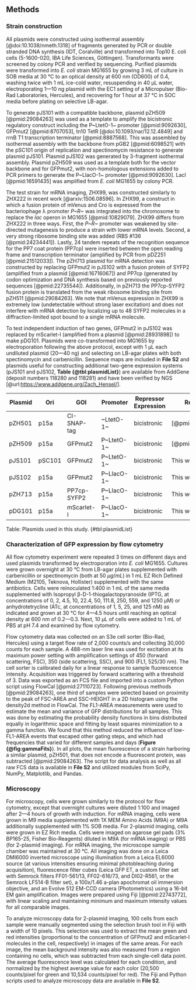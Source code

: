 ## Methods 

### Strain construction

All plasmids were constructed using isothermal assembly [@doi:10.1038/nmeth.1318] of fragments generated by PCR or double stranded DNA synthesis (IDT, Coralville) and transformed into Top10 E. coli cells (5-1600-020, IBA Life Sciences, Göttingen). Transformants were screened by colony PCR and verified by sequencing. Purified plasmids were transformed into *E. coli* strain MG1655 by growing 3 mL of culture in SOB media at 30 °C to an optical density at 600 nm (OD600) of 0.4, washing twice with 1 mL ice-cold water, resuspending in 40 µL water, electroporating 1—10 ng plasmid with the EC1 setting of a Micropulser (Bio-Rad Laboratories, Hercules), and recovering for 1 hour at 37 °C in SOC media before plating on selective LB-agar.

To generate pJS101 with a compatible backbone, plasmid pZH509 [@pmid:29084263] was used as a template to amplify the bicistronic regulatory construct including the P~LtetO-1~ promoter [@pmid:9092630], GFPmut2 [@pmid:8707053], tn10 TetR [@doi:10.1093/nar/12.12.4849] and rrnB T1 transcription terminator [@pmid:8887568]. This was assembled by isothermal assembly with the backbone from pGB2 [@pmid:6098521] with the pSC101 origin of replication and spectinomycin resistance to generate plasmid pJS101. Plasmid pJS102 was generated by 3-fragment isothermal assembly. Plasmid pZH509 was used as a template both for the vector backbone and for GFPmut2, with non-homologous extensions added to PCR primers to generate the P~LlacO-1~ promoter [@pmid:9092630]. LacI [@pmid:16591435] was amplified from *E. coli* MG1655 by colony PCR.

The test strain for mRNA imaging, ZHX99, was constructed similarly to ZHX222 in recent work [@arxiv:1506.08596]. In ZHX99, a construct in which a fusion protein of mVenus and Cro is expressed from the bacteriophage λ promoter *P~R~* was integrated into the chromosome to replace the *lac* operon in MG1655 [@pmid:10829079]. ZHX99 differs from ZHX222 in three ways. First, the *P~R~* promoter was weakened by site-directed mutagenesis to produce a strain with lower mRNA levels. Second, a very strong ribosome binding site was added (RBS #136 [@pmid:24234441]). Lastly, 24 tandem repeats of the recognition sequence for the PP7 coat protein (PP7cp) were inserted between the open reading frame and transcription terminator (amplified by PCR from pDZ251 [@pmid:21512033]). The pZH713 plasmid for mRNA detection was constructed by replacing GFPmut2 in pJS102 with a fusion protein of SYFP2 (amplified from a plasmid [@pmid:16716067]) and PP7cp (generated by codon optimization and DNA synthesis based on previously reported sequences [@pmid:22735544]). Additionally, in pZH713 the PP7cp-SYFP2 fusion protein is translated from the weak ribosome binding site from pZH511 [@pmid:29084263]. We note that mVenus expression in ZHX99 is extremely low (undetectable without strong laser excitation) and does not interfere with mRNA detection by localizing up to 48 SYFP2 molecules in a diffraction-limited spot bound to a single mRNA molecule.

To test independent induction of two genes, GFPmut2 in pJS102 was replaced by mScarlet-I (amplified from a plasmid [@pmid:28931898]) to make pDG101. Plasmids were co-transformed into MG1655 by electroporation following the above protocol, except with 1 µL each undiluted plasmid (20—40 ng) and selecting on LB-agar plates with both spectinomycin and carbenicillin. Sequence maps are included in **File S2** and plasmids useful for constructing additional two-gene expression systems (pJS101 and pJS102, **Table {@tbl:plasmidList}**) are available from AddGene (deposit numbers 118280 and 118281) and have been verified by NGS [@url:https://www.addgene.org/Zach_Hensel/].

| Plasmid | Ori | GOI | Promoter | Repressor Expression | Reference |
|----------|----------|----------|----------|----------|----------|
| pZH501 | p15a | CI-SNAP-tag | ~LtetO-1~ | bicistronic | [@pmid:29084263] |
| pZH509 | p15a | GFPmut2 |  P~LtetO-1~ | bicistronic | [@pmid:29084263] |
| pJS101 | pSC101 | GFPmut2 | P~LtetO-1~ | bicistronic | This work |
| pJS102 | p15a | GFPmut2 | P~LlacO-1~ | bicistronic | This work |
| pZH713 | p15a | PP7cp-SYFP2 | P~LlacO-1~  | bicistronic | This work |
| pDG101 | p15a | mScarlet-I | P~LlacO-1~  | bicistronic | This work |

Table: Plasmids used in this study. {#tbl:plasmidList}

### Characterization of GFP expression by flow cytometry

All flow cytometry experiment were repeated 3 times on different days and used plasmids transformed by electroporation into *E. coli* MG1655. Cultures were grown overnight at 30 °C from LB-agar plates supplemented with carbenicillin or spectinomycin (both at 50 $\mu g /mL$) in 1 mL EZ Rich Defined Medium (M2105, Teknova, Hollister) supplemented with the same antibiotics. Cells were reinoculated 1:400 in 1 mL of the same media supplemented with Isopropyl β-D-1-thiogalactopyranoside (IPTG, at concentrations of 0, 2, 4.5, 10, 22.4, 50, 111.8, 250, 559, and 1250 µM) or anhydrotetrycline (ATc, at concentrations of 1, 5, 25, and 125 nM) as indicated and grown at 30 °C for 4—4.5 hours until reaching an optical density at 600 nm of 0.2—0.3. Next, 10 µL of cells were added to 1 mL of PBS at pH 7.4 and examined by flow cytometry.

Flow cytometry data was collected on an S3e cell sorter (Bio-Rad, Hercules) using a target flow rate of 2,000 counts/s and collecting 30,000 counts for each sample. A 488-nm laser line was used for excitation at its maximum power setting with amplification settings of 450 (forward scattering, FSC), 350 (side scattering, SSC), and 900 (FL1, 525/30 nm). The cell sorter is calibrated daily for a linear response to sample fluorescence intensity. Acquisition was triggered by forward scattering with a threshold of 3. Data was exported as an FCS file and imported into a custom Python script using FlowCal [@pmid:27110723]. Following previous methods [@pmid:29084263], one third of samples were selected based on proximity to the peak of FSC-AREA and SSC-HEIGHT in a 2D histogram using the density2d method in FlowCal. The FL1-AREA measurements were used to estimate the mean and variance of GFP distributions for all samples. This was done by estimating the probability density functions in bins distributed equally in logarithmic space and fitting by least squares minimization to a gamma function. We found that this method reduced the influence of low-FL1-AREA events that escaped other gating steps, and which had frequencies that varied for different samples and days (**Figure {@fig:gammaFits}**). In all plots, the mean fluorescence of a strain harboring a similar plasmid, pZH501, that does not encode a fluorescent protein, was subtracted [@pmid:29084263]. The script for data analysis as well as all raw FCS data is available in **File S2** and utilized modules from SciPy, NumPy, Matplotlib, and Pandas.

### Microscopy

For microscopy, cells were grown similarly to the protocol for flow cytometry, except that overnight cultures were diluted 1:100 and imaged after 2—4 hours of growth with induction. For mRNA imaging, cells were grown in M9 media supplemented with 1X MEM Amino Acids (M9A) or M9A additionally supplemented with 1% SOB media. For 2-plasmid imaging, cells were grown in EZ Rich media. Cells were imaged on agarose gel pads (3% BP165-25, Fisher Bio-Reagents) diluted in M9A (for mRNA imaging) or PBS (for 2-plasmid imaging). For mRNA imaging, the microscope sample chamber was maintained at 30 °C. All imaging was done on a Leica DMI6000 inverted microscope using illumination from a Leica EL6000 source (at various intensities ensuring minimal photobleaching during acquisition), fluorescence filter cubes (Leica GFP ET, a custom filter set with Semrock filters FF01-561/13, FF02-616/73, and DI02-R561, or the Semrock LF514-B filter set), a 100x/1.46 a-plan apochromat oil immersion objective, and an Evolve 512 EM-CCD camera (Photometrics) using a 16-bit EM gain amplification. Images were prepared using Fiji [@pmid:22743772], with linear scaling and maintaining minimum and maximum intensity values for all comparable images.

To analyze microscopy data for 2-plasmid imaging, 100 cells from each sample were manually segmented using the selection brush tool in Fiji with a width of 10 pixels. This selection was used to extract the mean green and red intensities (proportional to the concentration of GFPmut2 and mScarlet-I molecules in the cell, respectively) in images of the same areas. For each image, the mean background intensity was also measured from a region containing no cells, which was subtracted from each single-cell data point. The average fluorescence level was calculated for each condition, and normalized by the highest average value for each color (20,500 counts/pixel for green and 10,534 counts/pixel for red). The Fiji and Python scripts used to analyze microscopy data are available in **File S2**.